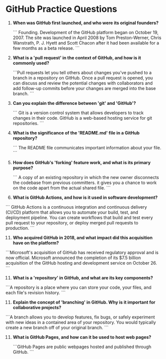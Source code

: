 # GitHub Practice Questions

1. **When was GitHub first launched, and who were its original founders?**

   \`\`\`
   Founding. Development of the GitHub platform began on October 19, 2007. The site was launched in April 2008 by Tom Preston-Werner, Chris Wanstrath, P. J. Hyett and Scott Chacon after it had been available for a few months as a beta release.
   \`\`\`

3. **What is a 'pull request' in the context of GitHub, and how is it commonly used?**

   \`\`\`Pull requests let you tell others about changes you've pushed to a branch in a repository on GitHub. Once a pull request is opened, you can discuss and review the potential changes with collaborators and add follow-up commits before your changes are merged into the base branch.
   \`\`\`

5. **Can you explain the difference between 'git' and 'GitHub'?**

   \`\`\`
   Git is a version control system that allows developers to track changes in their code. GitHub is a web-based hosting service for git repositories.
   \`\`\`

7. **What is the significance of the 'README.md' file in a GitHub repository?**

   \`\`\`
   The README file communicates important information about your file.
   \`\`\`

9. **How does GitHub's 'forking' feature work, and what is its primary purpose?**

   \`\`\` A copy of an existing repository in which the new owner disconnects the codebase from previous committers. it gives you a chance to work on the code apart from the actual shared file. 
   \`\`\`

11. **What is GitHub Actions, and how is it used in software development?**

   \`\`\` GitHub Actions is a continuous integration and continuous delivery (CI/CD) platform that allows you to automate your build, test, and deployment pipeline. You can create workflows that build and test every pull request to your repository, or deploy merged pull requests to production.
   \`\`\`

11. **Who acquired GitHub in 2018, and what impact did this acquisition have on the platform?**

   \`\`\`Microsoft's acquisition of GitHub has received regulatory approval and is now official. Microsoft announced the completion of its $7.5 billion acquisition of the GitHub hosting and development service on October 26.
   \`\`\`

11. **What is a 'repository' in GitHub, and what are its key components?**

   \`\`\`A repository is a place where you can store your code, your files, and each file's revision history.
   \`\`\`

11. **Explain the concept of 'branching' in GitHub. Why is it important for collaborative projects?**

   \`\`\`A branch allows you to develop features, fix bugs, or safely experiment with new ideas in a contained area of your repository. You would typically create a new branch off of your original branch.
   \`\`\`

11. **What is GitHub Pages, and how can it be used to host web pages?**

    \`\`\`GitHub Pages are public webpages hosted and published through GitHub.
    \`\`\`



